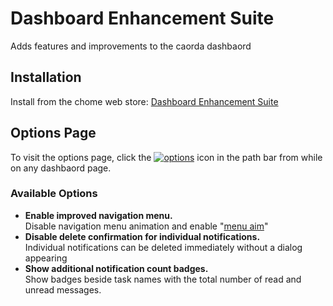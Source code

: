 # Dashboard Enhancement Suite
Adds features and improvements to the caorda dashbaord

## Installation
Install from the chome web store:  [Dashboard Enhancement Suite](https://chrome.google.com/webstore/detail/dashboard-enhancement-sui/bbheiamdpmdbmimancpaicialgpcpjlj)  


## Options Page
To visit the options page, click the [![options](http://i.imgur.com/wTt0Ujd.png)](chrome-extension://anfeheemhnddmckpgkcdaokkdbhkdddb/options/index.html) icon in the path bar from while on any dashbaord page.

### Available Options
 - __Enable improved navigation menu.__  
 Disable navigation menu animation and enable "[menu aim](http://bjk5.com/post/44698559168/breaking-down-amazons-mega-dropdown)"
 - __Disable delete confirmation for individual notifications.__  
 Individual notifications can be deleted immediately without a dialog appearing
 - __Show additional notification count badges.__  
 Show badges beside task names with the total number of read and unread messages.
